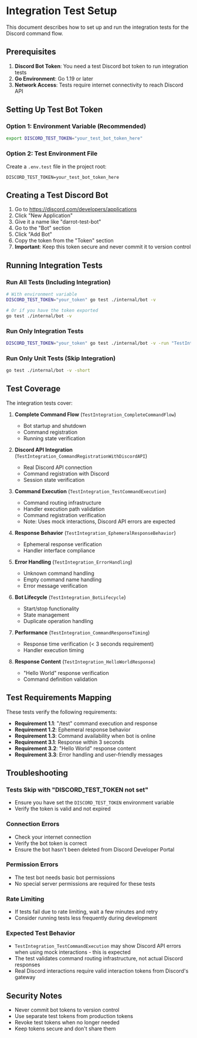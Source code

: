 # Integration Test Setup

This document describes how to set up and run the integration tests for the Discord command flow.

## Prerequisites

1. **Discord Bot Token**: You need a test Discord bot token to run integration tests
2. **Go Environment**: Go 1.19 or later
3. **Network Access**: Tests require internet connectivity to reach Discord API

## Setting Up Test Bot Token

### Option 1: Environment Variable (Recommended)
```bash
export DISCORD_TEST_TOKEN="your_test_bot_token_here"
```

### Option 2: Test Environment File
Create a `.env.test` file in the project root:
```
DISCORD_TEST_TOKEN=your_test_bot_token_here
```

## Creating a Test Discord Bot

1. Go to https://discord.com/developers/applications
2. Click "New Application"
3. Give it a name like "darrot-test-bot"
4. Go to the "Bot" section
5. Click "Add Bot"
6. Copy the token from the "Token" section
7. **Important**: Keep this token secure and never commit it to version control

## Running Integration Tests

### Run All Tests (Including Integration)
```bash
# With environment variable
DISCORD_TEST_TOKEN="your_token" go test ./internal/bot -v

# Or if you have the token exported
go test ./internal/bot -v
```

### Run Only Integration Tests
```bash
DISCORD_TEST_TOKEN="your_token" go test ./internal/bot -v -run "TestIntegration"
```

### Run Only Unit Tests (Skip Integration)
```bash
go test ./internal/bot -v -short
```

## Test Coverage

The integration tests cover:

1. **Complete Command Flow** (`TestIntegration_CompleteCommandFlow`)
   - Bot startup and shutdown
   - Command registration
   - Running state verification

2. **Discord API Integration** (`TestIntegration_CommandRegistrationWithDiscordAPI`)
   - Real Discord API connection
   - Command registration with Discord
   - Session state verification

3. **Command Execution** (`TestIntegration_TestCommandExecution`)
   - Command routing infrastructure
   - Handler execution path validation
   - Command registration verification
   - Note: Uses mock interactions, Discord API errors are expected

4. **Response Behavior** (`TestIntegration_EphemeralResponseBehavior`)
   - Ephemeral response verification
   - Handler interface compliance

5. **Error Handling** (`TestIntegration_ErrorHandling`)
   - Unknown command handling
   - Empty command name handling
   - Error message verification

6. **Bot Lifecycle** (`TestIntegration_BotLifecycle`)
   - Start/stop functionality
   - State management
   - Duplicate operation handling

7. **Performance** (`TestIntegration_CommandResponseTiming`)
   - Response time verification (< 3 seconds requirement)
   - Handler execution timing

8. **Response Content** (`TestIntegration_HelloWorldResponse`)
   - "Hello World" response verification
   - Command definition validation

## Test Requirements Mapping

These tests verify the following requirements:

- **Requirement 1.1**: "/test" command execution and response
- **Requirement 1.2**: Ephemeral response behavior
- **Requirement 1.3**: Command availability when bot is online
- **Requirement 3.1**: Response within 3 seconds
- **Requirement 3.2**: "Hello World" response content
- **Requirement 3.3**: Error handling and user-friendly messages

## Troubleshooting

### Tests Skip with "DISCORD_TEST_TOKEN not set"
- Ensure you have set the `DISCORD_TEST_TOKEN` environment variable
- Verify the token is valid and not expired

### Connection Errors
- Check your internet connection
- Verify the bot token is correct
- Ensure the bot hasn't been deleted from Discord Developer Portal

### Permission Errors
- The test bot needs basic bot permissions
- No special server permissions are required for these tests

### Rate Limiting
- If tests fail due to rate limiting, wait a few minutes and retry
- Consider running tests less frequently during development

### Expected Test Behavior
- `TestIntegration_TestCommandExecution` may show Discord API errors when using mock interactions - this is expected
- The test validates command routing infrastructure, not actual Discord responses
- Real Discord interactions require valid interaction tokens from Discord's gateway

## Security Notes

- Never commit bot tokens to version control
- Use separate test tokens from production tokens
- Revoke test tokens when no longer needed
- Keep tokens secure and don't share them